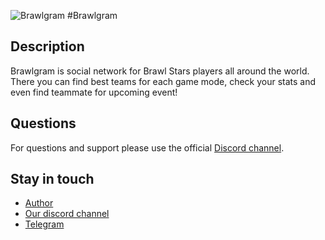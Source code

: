 ![Brawlgram](https://user-images.githubusercontent.com/71527497/190899625-f2693526-fbf1-4ceb-9abe-c70a89fba676.png)
#Brawlgram
## Description
Brawlgram is social network for Brawl Stars players all around the world. 
There you can find best teams for each game mode, check your stats and even find teammate for upcoming event!
## Questions
For questions and support please use the official [Discord channel](https://discord.gg/VamuXaes).
## Stay in touch
* [Author](https://vk.com/svjugb)
* [Our discord channel](https://discord.gg/VamuXaes)
* [Telegram](https://t.me/+J163W37kPIg0MzZi)
